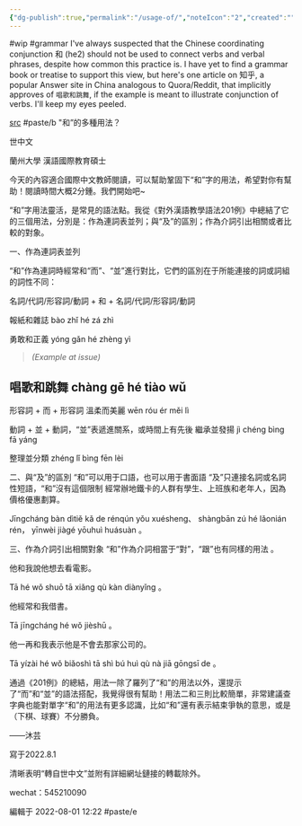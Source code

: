 ```yaml
---
{"dg-publish":true,"permalink":"/usage-of/","noteIcon":"2","created":"","updated":""}
---
```


#wip 
#grammar 
I've always suspected that the Chinese coordinating conjunction 和 (he2) should not be used to connect verbs and verbal phrases, despite how common this practice is. I have yet to find a grammar book or treatise to support this view, but here's one article on 知乎, a popular Answer site in China analogous to Quora/Reddit, that implicitly approves of `唱歌和跳舞`, if the example is meant to illustrate conjunction of verbs. I'll keep my eyes peeled.

[src](https://zhuanlan.zhihu.com/p/548304378)
#paste/b 
"和”的多種用法？

世中文

蘭州大學 漢語國際教育碩士

今天的內容適合國際中文教師閱讀，可以幫助鞏固下“和”字的用法，希望對你有幫助！閱讀時間大概2分鍾。我們開始吧~

“和”字用法靈活，是常見的語法點。我從《對外漢語教學語法201例》中總結了它的三個用法，分別是：作為連詞表並列；與“及”的區別；作為介詞引出相關或者比較的對象。

一、作為連詞表並列

“和”作為連詞時經常和“而”、“並”進行對比，它們的區別在于所能連接的詞或詞組的詞性不同：

名詞/代詞/形容詞/動詞 + 和 + 名詞/代詞/形容詞/動詞

報紙和雜誌 bào zhǐ hé zá zhì

勇敢和正義 yónɡ ɡǎn hé zhènɡ yì

> *(Example at issue)* 
## 唱歌和跳舞 chànɡ ɡē hé tiào wǔ

形容詞 + 而 + 形容詞
溫柔而美麗 wēn róu ér měi lì

動詞 + 並 + 動詞，“並”表遞進關系，或時間上有先後
繼承並發揚 jì chénɡ bìnɡ fā yánɡ

整理並分類 zhénɡ lǐ bìnɡ fēn lèi

二、與“及”的區別
“和”可以用于口語，也可以用于書面語
“及”只連接名詞或名詞性短語，“和”沒有這個限制
經常辦地鐵卡的人群有學生、上班族和老年人，因為價格優惠劃算。

Jīnɡchánɡ bàn dìtiě kǎ de rénqún yǒu xuéshenɡ、 shànɡbān zú hé lǎonián rén， yīnwèi jiàɡé yōuhuì huásuàn 。

三、作為介詞引出相關對象
“和”作為介詞相當于“對”，“跟”也有同樣的用法 。

他和我說他想去看電影。

Tā hé wǒ shuō tā xiǎnɡ qù kàn diànyǐnɡ 。

他經常和我借書。

Tā jīnɡchánɡ hé wǒ jièshū 。

他一再和我表示他是不會去那家公司的。

Tā yízài hé wǒ biǎoshì tā shì bú huì qù nà jiā ɡōnɡsī de 。

通過《201例》的總結，用法一除了羅列了“和”的用法以外，還提示了“而”和“並”的語法搭配，我覺得很有幫助！用法二和三則比較簡單，非常建議查字典也能對單字“和”的用法有更多認識，比如“和”還有表示結束爭執的意思，或是（下棋、球賽）不分勝負。

——沐芸

寫于2022.8.1

清晰表明“轉自世中文”並附有詳細網址鏈接的轉載除外。

wechat：545210090

編輯于 2022-08-01 12:22
#paste/e 